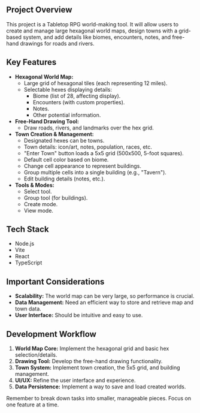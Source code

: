 ## Project Overview

This project is a Tabletop RPG world-making tool. It will allow users to create and manage large hexagonal world maps, design towns with a grid-based system, and add details like biomes, encounters, notes, and free-hand drawings for roads and rivers.

## Key Features

*   **Hexagonal World Map:**
    *   Large grid of hexagonal tiles (each representing 12 miles).
    *   Selectable hexes displaying details:
        *   Biome (list of 28, affecting display).
        *   Encounters (with custom properties).
        *   Notes.
        *   Other potential information.
*   **Free-Hand Drawing Tool:**
    *   Draw roads, rivers, and landmarks over the hex grid.
*   **Town Creation & Management:**
    *   Designated hexes can be towns.
    *   Town details: icon/art, notes, population, races, etc.
    *   "Enter Town" button loads a 5x5 grid (500x500, 5-foot squares).
    *   Default cell color based on biome.
    *   Change cell appearance to represent buildings.
    *   Group multiple cells into a single building (e.g., "Tavern").
    *   Edit building details (notes, etc.).
*   **Tools & Modes:**
    *   Select tool.
    *   Group tool (for buildings).
    *   Create mode.
    *   View mode.

## Tech Stack

*   Node.js
*   Vite
*   React
*   TypeScript

## Important Considerations

*   **Scalability:** The world map can be very large, so performance is crucial.
*   **Data Management:** Need an efficient way to store and retrieve map and town data.
*   **User Interface:** Should be intuitive and easy to use.

## Development Workflow

1.  **World Map Core:** Implement the hexagonal grid and basic hex selection/details.
2.  **Drawing Tool:** Develop the free-hand drawing functionality.
3.  **Town System:** Implement town creation, the 5x5 grid, and building management.
4.  **UI/UX:** Refine the user interface and experience.
5.  **Data Persistence:** Implement a way to save and load created worlds.

Remember to break down tasks into smaller, manageable pieces. Focus on one feature at a time.
